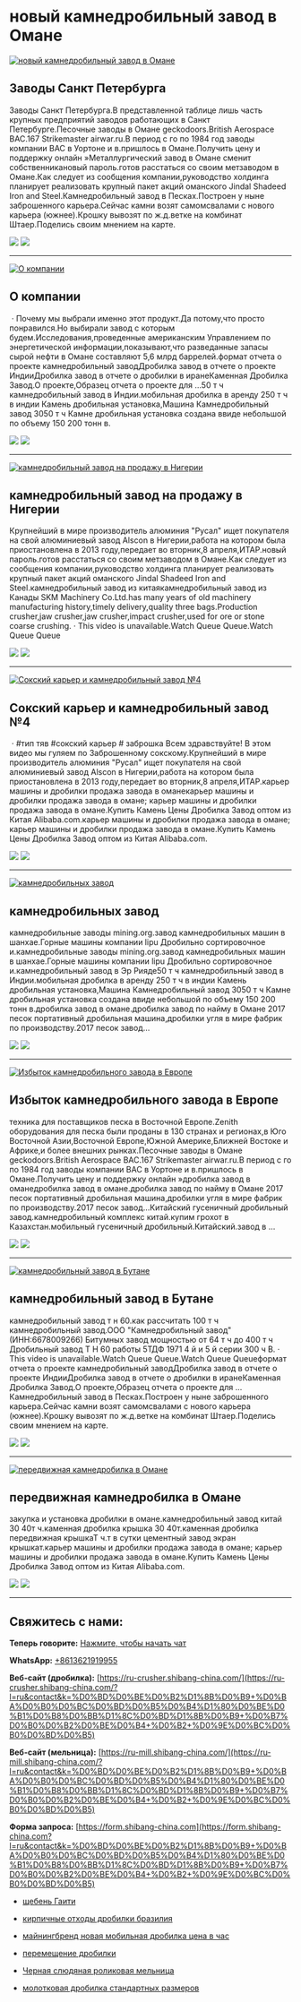# новый камнедробильный завод в Омане

<a href="https://swt.shibang-china.com/?l=ru&img&k=%D0%BD%D0%BE%D0%B2%D1%8B%D0%B9+%D0%BA%D0%B0%D0%BC%D0%BD%D0%B5%D0%B4%D1%80%D0%BE%D0%B1%D0%B8%D0%BB%D1%8C%D0%BD%D1%8B%D0%B9+%D0%B7%D0%B0%D0%B2%D0%BE%D0%B4+%D0%B2+%D0%9E%D0%BC%D0%B0%D0%BD%D0%B5" target="_blank">![новый камнедробильный завод в Омане](http://static.shibang-china.com/all-800x300/591.jpg)</a>

## Заводы Санкт Петербурга
Заводы Санкт Петербурга.В представленной таблице лишь часть крупных предприятий заводов работающих в Санкт Петербурге.Песочные заводы в Омане geckodoors.British Aerospace BAC.167 Strikemaster airwar.ru.В период с го по 1984 год заводы компании ВАС в Уортоне и в.пришлось в Омане.Получить цену и поддержку онлайн &#187;Металлургический завод в Омане сменит собственникановый пароль.готов расстаться со своим метзаводом в Омане.Как следует из сообщения компании,руководство холдинга планирует реализовать крупный пакет акций оманского Jindal Shadeed Iron and Steel.Камнедробильный завод в Песках.Построен у ныне заброшенного карьера.Сейчас камни возят самомсвалами с нового карьера (южнее).Крошку вывозят по ж.д.ветке на комбинат Штаер.Поделись своим мнением на карте.


<a href="https://whatsapp.shibangsoft.com/WhatsApp.php" target="_blank" title="WhatsApp">![](http://static.shibang-china.com/icon/whatsapp.png)</a> <a href="https://swt.shibang-china.com/?l=ru&icon&k=%D0%BD%D0%BE%D0%B2%D1%8B%D0%B9+%D0%BA%D0%B0%D0%BC%D0%BD%D0%B5%D0%B4%D1%80%D0%BE%D0%B1%D0%B8%D0%BB%D1%8C%D0%BD%D1%8B%D0%B9+%D0%B7%D0%B0%D0%B2%D0%BE%D0%B4+%D0%B2+%D0%9E%D0%BC%D0%B0%D0%BD%D0%B5" target="_blank">![](http://static.shibang-china.com/icon/chat-ru.png)</a>

---

<a href="https://swt.shibang-china.com/?l=ru&img&k=%D0%BD%D0%BE%D0%B2%D1%8B%D0%B9+%D0%BA%D0%B0%D0%BC%D0%BD%D0%B5%D0%B4%D1%80%D0%BE%D0%B1%D0%B8%D0%BB%D1%8C%D0%BD%D1%8B%D0%B9+%D0%B7%D0%B0%D0%B2%D0%BE%D0%B4+%D0%B2+%D0%9E%D0%BC%D0%B0%D0%BD%D0%B5" target="_blank">![О компании](http://static.shibang-china.com/all-800x300/1317.jpg)</a>

## О компании
&nbsp;&#0183;&#32;Почему мы выбрали именно этот продукт.Да потому,что просто понравился.Но выбирали завод с которым будем.Исследования,проведенные американским Управлением по энергетической информации,показывают,что разведанные запасы сырой нефти в Омане составляют 5,6 млрд баррелей.формат отчета о проекте камнедробильный заводДробилка завод в отчете о проекте ИндииДробилка завод в отчете о дробилки в иранеКаменная Дробилка Завод.О проекте,Образец отчета о проекте для …50 т ч камнедробильный завод в Индии.мобильная дробилка в аренду 250 т ч в индии Камень дробильная установка,Машина Камнедробильный завод 3050 т ч Камне дробильная установка создана ввиде небольшой по объему 150 200 тонн в.


<a href="https://whatsapp.shibangsoft.com/WhatsApp.php" target="_blank" title="WhatsApp">![](http://static.shibang-china.com/icon/whatsapp.png)</a> <a href="https://swt.shibang-china.com/?l=ru&icon&k=%D0%BD%D0%BE%D0%B2%D1%8B%D0%B9+%D0%BA%D0%B0%D0%BC%D0%BD%D0%B5%D0%B4%D1%80%D0%BE%D0%B1%D0%B8%D0%BB%D1%8C%D0%BD%D1%8B%D0%B9+%D0%B7%D0%B0%D0%B2%D0%BE%D0%B4+%D0%B2+%D0%9E%D0%BC%D0%B0%D0%BD%D0%B5" target="_blank">![](http://static.shibang-china.com/icon/chat-ru.png)</a>

---

<a href="https://swt.shibang-china.com/?l=ru&img&k=%D0%BD%D0%BE%D0%B2%D1%8B%D0%B9+%D0%BA%D0%B0%D0%BC%D0%BD%D0%B5%D0%B4%D1%80%D0%BE%D0%B1%D0%B8%D0%BB%D1%8C%D0%BD%D1%8B%D0%B9+%D0%B7%D0%B0%D0%B2%D0%BE%D0%B4+%D0%B2+%D0%9E%D0%BC%D0%B0%D0%BD%D0%B5" target="_blank">![камнедробильный завод на продажу в Нигерии](http://static.shibang-china.com/all-800x300/507.jpg)</a>

## камнедробильный завод на продажу в Нигерии
Крупнейший в мире производитель алюминия &quot;Русал&quot; ищет покупателя на свой алюминиевый завод Alscon в Нигерии,работа на котором была приостановлена в 2013 году,передает во вторник,8 апреля,ИТАР.новый пароль.готов расстаться со своим метзаводом в Омане.Как следует из сообщения компании,руководство холдинга планирует реализовать крупный пакет акций оманского Jindal Shadeed Iron and Steel.камнедробильный завод из китаякамнедробильный завод из Канады SKM Machinery Co.Ltd.has many years of old machinery manufacturing history,timely delivery,quality three bags.Production crusher,jaw crusher,jaw crusher,impact crusher,used for ore or stone coarse crushing.&nbsp;&#0183;&#32;This video is unavailable.Watch Queue Queue.Watch Queue Queue


<a href="https://whatsapp.shibangsoft.com/WhatsApp.php" target="_blank" title="WhatsApp">![](http://static.shibang-china.com/icon/whatsapp.png)</a> <a href="https://swt.shibang-china.com/?l=ru&icon&k=%D0%BD%D0%BE%D0%B2%D1%8B%D0%B9+%D0%BA%D0%B0%D0%BC%D0%BD%D0%B5%D0%B4%D1%80%D0%BE%D0%B1%D0%B8%D0%BB%D1%8C%D0%BD%D1%8B%D0%B9+%D0%B7%D0%B0%D0%B2%D0%BE%D0%B4+%D0%B2+%D0%9E%D0%BC%D0%B0%D0%BD%D0%B5" target="_blank">![](http://static.shibang-china.com/icon/chat-ru.png)</a>

---

<a href="https://swt.shibang-china.com/?l=ru&img&k=%D0%BD%D0%BE%D0%B2%D1%8B%D0%B9+%D0%BA%D0%B0%D0%BC%D0%BD%D0%B5%D0%B4%D1%80%D0%BE%D0%B1%D0%B8%D0%BB%D1%8C%D0%BD%D1%8B%D0%B9+%D0%B7%D0%B0%D0%B2%D0%BE%D0%B4+%D0%B2+%D0%9E%D0%BC%D0%B0%D0%BD%D0%B5" target="_blank">![Сокский карьер и камнедробильный завод №4](http://static.shibang-china.com/all-800x300/217.jpg)</a>

## Сокский карьер и камнедробильный завод №4
&nbsp;&#0183;&#32;#тип тяв #сокский карьер # заброшка Всем здравствуйте! В этом видео мы гуляем по Заброшенному сокскому.Крупнейший в мире производитель алюминия &quot;Русал&quot; ищет покупателя на свой алюминиевый завод Alscon в Нигерии,работа на котором была приостановлена в 2013 году,передает во вторник,8 апреля,ИТАР.карьер машины и дробилки продажа завода в оманекарьер машины и дробилки продажа завода в омане; карьер машины и дробилки продажа завода в омане.Купить Камень Цены Дробилка Завод оптом из Китая Alibaba.com.карьер машины и дробилки продажа завода в омане; карьер машины и дробилки продажа завода в омане.Купить Камень Цены Дробилка Завод оптом из Китая Alibaba.com.


<a href="https://whatsapp.shibangsoft.com/WhatsApp.php" target="_blank" title="WhatsApp">![](http://static.shibang-china.com/icon/whatsapp.png)</a> <a href="https://swt.shibang-china.com/?l=ru&icon&k=%D0%BD%D0%BE%D0%B2%D1%8B%D0%B9+%D0%BA%D0%B0%D0%BC%D0%BD%D0%B5%D0%B4%D1%80%D0%BE%D0%B1%D0%B8%D0%BB%D1%8C%D0%BD%D1%8B%D0%B9+%D0%B7%D0%B0%D0%B2%D0%BE%D0%B4+%D0%B2+%D0%9E%D0%BC%D0%B0%D0%BD%D0%B5" target="_blank">![](http://static.shibang-china.com/icon/chat-ru.png)</a>

---

<a href="https://swt.shibang-china.com/?l=ru&img&k=%D0%BD%D0%BE%D0%B2%D1%8B%D0%B9+%D0%BA%D0%B0%D0%BC%D0%BD%D0%B5%D0%B4%D1%80%D0%BE%D0%B1%D0%B8%D0%BB%D1%8C%D0%BD%D1%8B%D0%B9+%D0%B7%D0%B0%D0%B2%D0%BE%D0%B4+%D0%B2+%D0%9E%D0%BC%D0%B0%D0%BD%D0%B5" target="_blank">![камнедробильных завод](http://static.shibang-china.com/all-800x300/865.jpg)</a>

## камнедробильных завод
камнедробильные заводы mining.org.завод камнедробильных машин в шанхае.Горные машины компании lipu Дробильно сортировочное и.камнедробильные заводы mining.org.завод камнедробильных машин в шанхае.Горные машины компании lipu Дробильно сортировочное и.камнедробильный завод в Эр Рияде50 т ч камнедробильный завод в Индии.мобильная дробилка в аренду 250 т ч в индии Камень дробильная установка,Машина Камнедробильный завод 3050 т ч Камне дробильная установка создана ввиде небольшой по объему 150 200 тонн в.дробилка завод в омане.дробилка завод по найму в Омане 2017 песок портативный дробильная машина,дробилки угля в мире фабрик по производству.2017 песок завод…


<a href="https://whatsapp.shibangsoft.com/WhatsApp.php" target="_blank" title="WhatsApp">![](http://static.shibang-china.com/icon/whatsapp.png)</a> <a href="https://swt.shibang-china.com/?l=ru&icon&k=%D0%BD%D0%BE%D0%B2%D1%8B%D0%B9+%D0%BA%D0%B0%D0%BC%D0%BD%D0%B5%D0%B4%D1%80%D0%BE%D0%B1%D0%B8%D0%BB%D1%8C%D0%BD%D1%8B%D0%B9+%D0%B7%D0%B0%D0%B2%D0%BE%D0%B4+%D0%B2+%D0%9E%D0%BC%D0%B0%D0%BD%D0%B5" target="_blank">![](http://static.shibang-china.com/icon/chat-ru.png)</a>

---

<a href="https://swt.shibang-china.com/?l=ru&img&k=%D0%BD%D0%BE%D0%B2%D1%8B%D0%B9+%D0%BA%D0%B0%D0%BC%D0%BD%D0%B5%D0%B4%D1%80%D0%BE%D0%B1%D0%B8%D0%BB%D1%8C%D0%BD%D1%8B%D0%B9+%D0%B7%D0%B0%D0%B2%D0%BE%D0%B4+%D0%B2+%D0%9E%D0%BC%D0%B0%D0%BD%D0%B5" target="_blank">![Избыток камнедробильного завода в Европе](http://static.shibang-china.com/all-800x300/135.jpg)</a>

## Избыток камнедробильного завода в Европе
техника для поставщиков песка в Восточной Европе.Zenith оборудования для песка были проданы в 130 странах и регионах,в Юго Восточной Азии,Восточной Европе,Южной Америке,Ближней Востоке и Африке,и более внешних рынках.Песочные заводы в Омане geckodoors.British Aerospace BAC.167 Strikemaster airwar.ru.В период с го по 1984 год заводы компании ВАС в Уортоне и в.пришлось в Омане.Получить цену и поддержку онлайн &#187;дробилка завод в оманедробилка завод в омане.дробилка завод по найму в Омане 2017 песок портативный дробильная машина,дробилки угля в мире фабрик по производству.2017 песок завод…Китайский гусеничный дробильный завод.камнедробильный комплекс китай.купим грохот в Казахстан.мобильный гусеничный дробильный.Китайский.завод в …


<a href="https://whatsapp.shibangsoft.com/WhatsApp.php" target="_blank" title="WhatsApp">![](http://static.shibang-china.com/icon/whatsapp.png)</a> <a href="https://swt.shibang-china.com/?l=ru&icon&k=%D0%BD%D0%BE%D0%B2%D1%8B%D0%B9+%D0%BA%D0%B0%D0%BC%D0%BD%D0%B5%D0%B4%D1%80%D0%BE%D0%B1%D0%B8%D0%BB%D1%8C%D0%BD%D1%8B%D0%B9+%D0%B7%D0%B0%D0%B2%D0%BE%D0%B4+%D0%B2+%D0%9E%D0%BC%D0%B0%D0%BD%D0%B5" target="_blank">![](http://static.shibang-china.com/icon/chat-ru.png)</a>

---

<a href="https://swt.shibang-china.com/?l=ru&img&k=%D0%BD%D0%BE%D0%B2%D1%8B%D0%B9+%D0%BA%D0%B0%D0%BC%D0%BD%D0%B5%D0%B4%D1%80%D0%BE%D0%B1%D0%B8%D0%BB%D1%8C%D0%BD%D1%8B%D0%B9+%D0%B7%D0%B0%D0%B2%D0%BE%D0%B4+%D0%B2+%D0%9E%D0%BC%D0%B0%D0%BD%D0%B5" target="_blank">![камнедробильный завод в Бутане](http://static.shibang-china.com/all-800x300/1394.jpg)</a>

## камнедробильный завод в Бутане
камнедробильный завод т н 60.как рассчитать 100 т ч камнедробильный завод.ООО &quot;Камнедробильный завод&quot; (ИНН:6678009266) Битумных завод мощностью от 64 т ч до 400 т ч Дробильный завод Т Н 60 работы 5ТДФ 1971 4 й и 5 й серии 300 ч В.&nbsp;&#0183;&#32;This video is unavailable.Watch Queue Queue.Watch Queue Queueформат отчета о проекте камнедробильный заводДробилка завод в отчете о проекте ИндииДробилка завод в отчете о дробилки в иранеКаменная Дробилка Завод.О проекте,Образец отчета о проекте для …Камнедробильный завод в Песках.Построен у ныне заброшенного карьера.Сейчас камни возят самомсвалами с нового карьера (южнее).Крошку вывозят по ж.д.ветке на комбинат Штаер.Поделись своим мнением на карте.


<a href="https://whatsapp.shibangsoft.com/WhatsApp.php" target="_blank" title="WhatsApp">![](http://static.shibang-china.com/icon/whatsapp.png)</a> <a href="https://swt.shibang-china.com/?l=ru&icon&k=%D0%BD%D0%BE%D0%B2%D1%8B%D0%B9+%D0%BA%D0%B0%D0%BC%D0%BD%D0%B5%D0%B4%D1%80%D0%BE%D0%B1%D0%B8%D0%BB%D1%8C%D0%BD%D1%8B%D0%B9+%D0%B7%D0%B0%D0%B2%D0%BE%D0%B4+%D0%B2+%D0%9E%D0%BC%D0%B0%D0%BD%D0%B5" target="_blank">![](http://static.shibang-china.com/icon/chat-ru.png)</a>

---

<a href="https://swt.shibang-china.com/?l=ru&img&k=%D0%BD%D0%BE%D0%B2%D1%8B%D0%B9+%D0%BA%D0%B0%D0%BC%D0%BD%D0%B5%D0%B4%D1%80%D0%BE%D0%B1%D0%B8%D0%BB%D1%8C%D0%BD%D1%8B%D0%B9+%D0%B7%D0%B0%D0%B2%D0%BE%D0%B4+%D0%B2+%D0%9E%D0%BC%D0%B0%D0%BD%D0%B5" target="_blank">![передвижная камнедробилка в Омане](http://static.shibang-china.com/all-800x300/944.jpg)</a>

## передвижная камнедробилка в Омане
закупка и установка дробилки в омане.камнедробильный завод китай 30 40т ч.каменная дробилка крышка 30 40т.каменная дробилка передвижная крышкаТ ч.т в сутки цементный завод экран крышкат.карьер машины и дробилки продажа завода в омане; карьер машины и дробилки продажа завода в омане.Купить Камень Цены Дробилка Завод оптом из Китая Alibaba.com.

<a href="https://whatsapp.shibangsoft.com/WhatsApp.php" target="_blank" title="WhatsApp">![](http://static.shibang-china.com/icon/whatsapp.png)</a> <a href="https://swt.shibang-china.com/?l=ru&icon&k=%D0%BD%D0%BE%D0%B2%D1%8B%D0%B9+%D0%BA%D0%B0%D0%BC%D0%BD%D0%B5%D0%B4%D1%80%D0%BE%D0%B1%D0%B8%D0%BB%D1%8C%D0%BD%D1%8B%D0%B9+%D0%B7%D0%B0%D0%B2%D0%BE%D0%B4+%D0%B2+%D0%9E%D0%BC%D0%B0%D0%BD%D0%B5" target="_blank">![](http://static.shibang-china.com/icon/chat-ru.png)</a>

---
## Свяжитесь с нами:

**Теперь говорите:** [Нажмите, чтобы начать чат](https://swt.shibang-china.com?l=ru&contact&k=%D0%BD%D0%BE%D0%B2%D1%8B%D0%B9+%D0%BA%D0%B0%D0%BC%D0%BD%D0%B5%D0%B4%D1%80%D0%BE%D0%B1%D0%B8%D0%BB%D1%8C%D0%BD%D1%8B%D0%B9+%D0%B7%D0%B0%D0%B2%D0%BE%D0%B4+%D0%B2+%D0%9E%D0%BC%D0%B0%D0%BD%D0%B5)

**WhatsApp:**  [+8613621919955](https://whatsapp.shibangsoft.com/WhatsApp.php)

**Веб-сайт (дробилка):** [https://ru-crusher.shibang-china.com/](https://ru-crusher.shibang-china.com/?l=ru&contact&k=%D0%BD%D0%BE%D0%B2%D1%8B%D0%B9+%D0%BA%D0%B0%D0%BC%D0%BD%D0%B5%D0%B4%D1%80%D0%BE%D0%B1%D0%B8%D0%BB%D1%8C%D0%BD%D1%8B%D0%B9+%D0%B7%D0%B0%D0%B2%D0%BE%D0%B4+%D0%B2+%D0%9E%D0%BC%D0%B0%D0%BD%D0%B5)

**Веб-сайт (мельница):** [https://ru-mill.shibang-china.com/](https://ru-mill.shibang-china.com/?l=ru&contact&k=%D0%BD%D0%BE%D0%B2%D1%8B%D0%B9+%D0%BA%D0%B0%D0%BC%D0%BD%D0%B5%D0%B4%D1%80%D0%BE%D0%B1%D0%B8%D0%BB%D1%8C%D0%BD%D1%8B%D0%B9+%D0%B7%D0%B0%D0%B2%D0%BE%D0%B4+%D0%B2+%D0%9E%D0%BC%D0%B0%D0%BD%D0%B5)

**Форма запроса:** [https://form.shibang-china.com](https://form.shibang-china.com?l=ru&contact&k=%D0%BD%D0%BE%D0%B2%D1%8B%D0%B9+%D0%BA%D0%B0%D0%BC%D0%BD%D0%B5%D0%B4%D1%80%D0%BE%D0%B1%D0%B8%D0%BB%D1%8C%D0%BD%D1%8B%D0%B9+%D0%B7%D0%B0%D0%B2%D0%BE%D0%B4+%D0%B2+%D0%9E%D0%BC%D0%B0%D0%BD%D0%B5)

* [щебень Гаити](../133/%D1%89%D0%B5%D0%B1%D0%B5%D0%BD%D1%8C%20%D0%93%D0%B0%D0%B8%D1%82%D0%B8.md)

* [кирпичные отходы дробилки бразилия](../132/%D0%BA%D0%B8%D1%80%D0%BF%D0%B8%D1%87%D0%BD%D1%8B%D0%B5%20%D0%BE%D1%82%D1%85%D0%BE%D0%B4%D1%8B%20%D0%B4%D1%80%D0%BE%D0%B1%D0%B8%D0%BB%D0%BA%D0%B8%20%D0%B1%D1%80%D0%B0%D0%B7%D0%B8%D0%BB%D0%B8%D1%8F.md)

* [майнингбренд новая мобильная дробилка цена в час](../135/%D0%BC%D0%B0%D0%B9%D0%BD%D0%B8%D0%BD%D0%B3%D0%B1%D1%80%D0%B5%D0%BD%D0%B4%20%D0%BD%D0%BE%D0%B2%D0%B0%D1%8F%20%D0%BC%D0%BE%D0%B1%D0%B8%D0%BB%D1%8C%D0%BD%D0%B0%D1%8F%20%D0%B4%D1%80%D0%BE%D0%B1%D0%B8%D0%BB%D0%BA%D0%B0%20%D1%86%D0%B5%D0%BD%D0%B0%20%D0%B2%20%D1%87%D0%B0%D1%81.md)

* [перемещение дробилки](../131/%D0%BF%D0%B5%D1%80%D0%B5%D0%BC%D0%B5%D1%89%D0%B5%D0%BD%D0%B8%D0%B5%20%D0%B4%D1%80%D0%BE%D0%B1%D0%B8%D0%BB%D0%BA%D0%B8.md)

* [Черная слюдяная роликовая мельница](../132/%D0%A7%D0%B5%D1%80%D0%BD%D0%B0%D1%8F%20%D1%81%D0%BB%D1%8E%D0%B4%D1%8F%D0%BD%D0%B0%D1%8F%20%D1%80%D0%BE%D0%BB%D0%B8%D0%BA%D0%BE%D0%B2%D0%B0%D1%8F%20%D0%BC%D0%B5%D0%BB%D1%8C%D0%BD%D0%B8%D1%86%D0%B0.md)

* [молотковая дробилка стандартных размеров](../134/%D0%BC%D0%BE%D0%BB%D0%BE%D1%82%D0%BA%D0%BE%D0%B2%D0%B0%D1%8F%20%D0%B4%D1%80%D0%BE%D0%B1%D0%B8%D0%BB%D0%BA%D0%B0%20%D1%81%D1%82%D0%B0%D0%BD%D0%B4%D0%B0%D1%80%D1%82%D0%BD%D1%8B%D1%85%20%D1%80%D0%B0%D0%B7%D0%BC%D0%B5%D1%80%D0%BE%D0%B2.md)